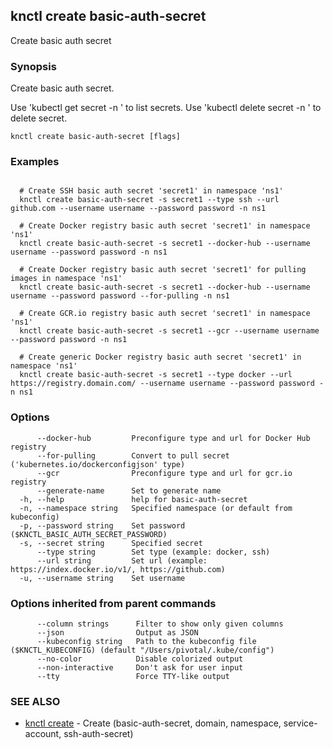 ## knctl create basic-auth-secret

Create basic auth secret

### Synopsis

Create basic auth secret.

Use 'kubectl get secret -n <namespace>' to list secrets.
Use 'kubectl delete secret <name> -n <namespace>' to delete secret.

```
knctl create basic-auth-secret [flags]
```

### Examples

```

  # Create SSH basic auth secret 'secret1' in namespace 'ns1'
  knctl create basic-auth-secret -s secret1 --type ssh --url github.com --username username --password password -n ns1

  # Create Docker registry basic auth secret 'secret1' in namespace 'ns1'
  knctl create basic-auth-secret -s secret1 --docker-hub --username username --password password -n ns1

  # Create Docker registry basic auth secret 'secret1' for pulling images in namespace 'ns1'
  knctl create basic-auth-secret -s secret1 --docker-hub --username username --password password --for-pulling -n ns1

  # Create GCR.io registry basic auth secret 'secret1' in namespace 'ns1'
  knctl create basic-auth-secret -s secret1 --gcr --username username --password password -n ns1

  # Create generic Docker registry basic auth secret 'secret1' in namespace 'ns1'
  knctl create basic-auth-secret -s secret1 --type docker --url https://registry.domain.com/ --username username --password password -n ns1
```

### Options

```
      --docker-hub         Preconfigure type and url for Docker Hub registry
      --for-pulling        Convert to pull secret ('kubernetes.io/dockerconfigjson' type)
      --gcr                Preconfigure type and url for gcr.io registry
      --generate-name      Set to generate name
  -h, --help               help for basic-auth-secret
  -n, --namespace string   Specified namespace (or default from kubeconfig)
  -p, --password string    Set password ($KNCTL_BASIC_AUTH_SECRET_PASSWORD)
  -s, --secret string      Specified secret
      --type string        Set type (example: docker, ssh)
      --url string         Set url (example: https://index.docker.io/v1/, https://github.com)
  -u, --username string    Set username
```

### Options inherited from parent commands

```
      --column strings      Filter to show only given columns
      --json                Output as JSON
      --kubeconfig string   Path to the kubeconfig file ($KNCTL_KUBECONFIG) (default "/Users/pivotal/.kube/config")
      --no-color            Disable colorized output
      --non-interactive     Don't ask for user input
      --tty                 Force TTY-like output
```

### SEE ALSO

* [knctl create](knctl_create.md)	 - Create (basic-auth-secret, domain, namespace, service-account, ssh-auth-secret)


